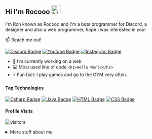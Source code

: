## Hi I'm Rocooo <img src="https://user-images.githubusercontent.com/1303154/88677602-1635ba80-d120-11ea-84d8-d263ba5fc3c0.gif" width="28px" alt="hi">

I'm Ron known as Rocooo and I'm a bots programmer for Discord, a designer and also a web programmer, hope I was interested in you!

:mailbox: Reach me out!

[![Discord Badge](https://img.shields.io/badge/Rocooo-5769E9?style=flat&labelColor=5769E9&logo=discord&logoColor=white)](https://discordapp.com/users/739418931051102239) [![Youtube Badge](https://img.shields.io/badge/-Rocooo-e74c3c?style=flat&labelColor=e74c3c&logo=youtube&logoColor=white)](https://www.youtube.com/channel/UCyhHa-u7lfUgJPFh2xH7FzA) [![Instegram Badge](https://img.shields.io/badge/@RonCohen-e84393?style=flat&labelColor=e84393&logo=instagram&logoColor=white)](https://www.instagram.com/_.roncohen._/)

<!-- TODO: Add last video link -->

- 🔭 I’m currently working on a web
- :computer: Most used line of code `<h1>Hello World</h1>`
- ⚡ Fun fact: I play games and go to the GYM very often.

#### Top Technologies

<!-- TODO: Make technologies links takes you to repositories -->

[![Csharp Badge](https://img.shields.io/badge/-c_sharp-A076DC?style=for-the-badge&labelColor=black&logo=csharp&logoColor=A076DC)](#) [![Java Badge](https://img.shields.io/badge/-Java-5582A3?style=for-the-badge&labelColor=black&logo=java&logoColor=5582A3)](#) [![HTML Badge](https://img.shields.io/badge/-HTML-E34F26?style=for-the-badge&labelColor=black&logo=image&logoColor=E34F26)](#) [![CSS Badge](https://img.shields.io/badge/-CSS-285EA8?style=for-the-badge&labelColor=black&logo=image&logoColor=285EA8)](#)



#### Profile Visits 

![visitors](https://visitor-badge.glitch.me/badge?page_id=Rocooo.Rocooo)

<details>
<summary>
  More stuff about me
</summary>

<br >

#### Coding Stats

<!--START_SECTION:waka-->
```text
HTML         15 hrs 41 mins  ████████████████████▓░░░░   82.29 % 
css          13 hr 27 mins   ████████████████▓░░░░░░░░   65.61 % 
C#           1 hr 27 mins    ███▓░░░░░░░░░░░░░░░░░░░░░   07.63 % 
java         30 mins         █▓░░░░░░░░░░░░░░░░░░░░░░░   01.05 % 
```
<!--END_SECTION:waka-->

#### Github Stats

![Rocooo's github stats](https://github-readme-stats.vercel.app/api?username=Rocooo&count_private=true&theme=tokyonight&hide=contribs,prs)

</details>
